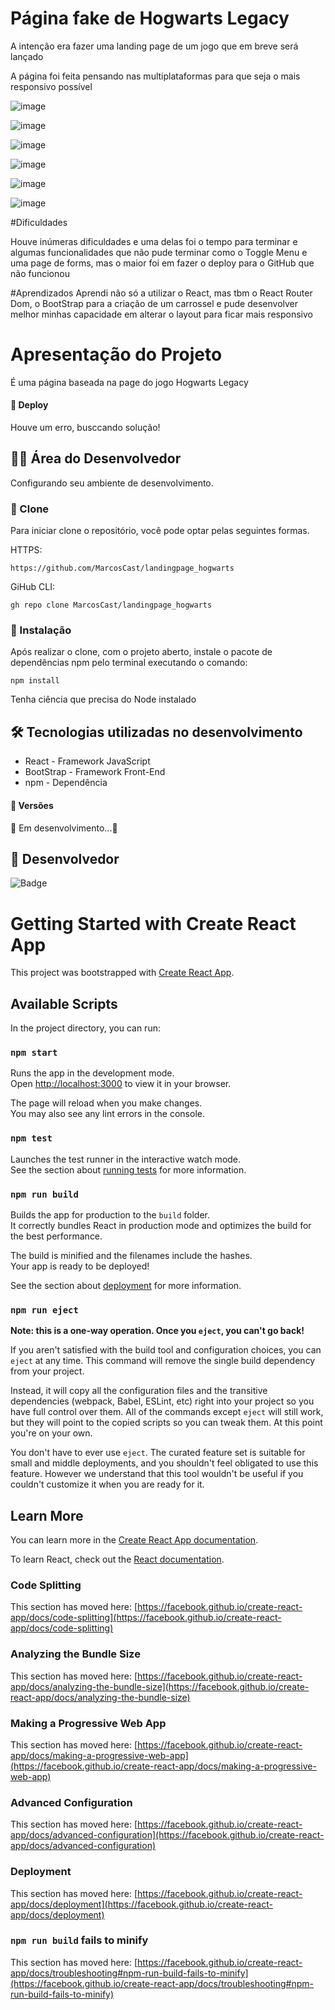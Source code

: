# Página fake de Hogwarts Legacy

A intenção era fazer uma landing page de um jogo que em breve será lançado

A página foi feita pensando nas multiplataformas para que seja o mais responsivo possível

![image](https://user-images.githubusercontent.com/118136902/206946829-5b8a61c0-380a-4a45-ac62-8ac6f96cc81b.png)

![image](https://user-images.githubusercontent.com/118136902/206946892-b7c9c5b9-29a9-4687-8cb4-33fd139a24ee.png)

![image](https://user-images.githubusercontent.com/118136902/206946942-70a77e9e-4031-4bda-a098-11e9cb58da6b.png)

![image](https://user-images.githubusercontent.com/118136902/206947031-0ad83cc8-a45b-4cbd-98f5-36dc95c62f27.png)

![image](https://user-images.githubusercontent.com/118136902/206947218-cf2f33aa-bf56-4da2-bddd-12c579a5b3ad.png)

![image](https://user-images.githubusercontent.com/118136902/206948373-70e72f29-0f97-4aac-85d1-0d6178ca8a05.png)

#Dificuldades

Houve inúmeras dificuldades e uma delas foi o tempo para terminar e algumas funcionalidades que não pude terminar como o Toggle Menu e uma page de forms, mas o maior foi em fazer o deploy para o GitHub que não funcionou 

#Aprendizados
Aprendi não só a utilizar o React, mas tbm o React Router Dom, o BootStrap para a criação de um carrossel e pude desenvolver melhor minhas capacidade em alterar o layout para ficar mais responsivo


# Apresentação do Projeto

É uma página baseada na page do jogo Hogwarts Legacy

#### 🚀 Deploy
Houve um erro, busccando solução!


## 👨‍💻 Área do Desenvolvedor

Configurando seu ambiente de desenvolvimento.

### 🧬 Clone

Para iniciar clone o repositório, você pode optar pelas seguintes formas.

HTTPS:
```
https://github.com/MarcosCast/landingpage_hogwarts
```
GiHub CLI:
```
gh repo clone MarcosCast/landingpage_hogwarts
```

### 🔧 Instalação

Após realizar o clone, com o projeto aberto, instale o pacote de dependências npm pelo terminal executando o comando:

```
npm install
```

Tenha ciência que precisa do Node instalado


## 🛠️ Tecnologias utilizadas no desenvolvimento

* React - Framework JavaScript
* BootStrap - Framework Front-End
* npm - Dependência


#### 📌 Versões

🚧 Em desenvolvimento...🚧


## 🙋 Desenvolvedor

![Badge](https://img.shields.io/badge/Desenvolvedor-HederAlves-%237159c1?style=for-the-badge&logo=ghost)




































# Getting Started with Create React App

This project was bootstrapped with [Create React App](https://github.com/facebook/create-react-app).

## Available Scripts

In the project directory, you can run:

### `npm start`

Runs the app in the development mode.\
Open [http://localhost:3000](http://localhost:3000) to view it in your browser.

The page will reload when you make changes.\
You may also see any lint errors in the console.

### `npm test`

Launches the test runner in the interactive watch mode.\
See the section about [running tests](https://facebook.github.io/create-react-app/docs/running-tests) for more information.

### `npm run build`

Builds the app for production to the `build` folder.\
It correctly bundles React in production mode and optimizes the build for the best performance.

The build is minified and the filenames include the hashes.\
Your app is ready to be deployed!

See the section about [deployment](https://facebook.github.io/create-react-app/docs/deployment) for more information.

### `npm run eject`

**Note: this is a one-way operation. Once you `eject`, you can't go back!**

If you aren't satisfied with the build tool and configuration choices, you can `eject` at any time. This command will remove the single build dependency from your project.

Instead, it will copy all the configuration files and the transitive dependencies (webpack, Babel, ESLint, etc) right into your project so you have full control over them. All of the commands except `eject` will still work, but they will point to the copied scripts so you can tweak them. At this point you're on your own.

You don't have to ever use `eject`. The curated feature set is suitable for small and middle deployments, and you shouldn't feel obligated to use this feature. However we understand that this tool wouldn't be useful if you couldn't customize it when you are ready for it.

## Learn More

You can learn more in the [Create React App documentation](https://facebook.github.io/create-react-app/docs/getting-started).

To learn React, check out the [React documentation](https://reactjs.org/).

### Code Splitting

This section has moved here: [https://facebook.github.io/create-react-app/docs/code-splitting](https://facebook.github.io/create-react-app/docs/code-splitting)

### Analyzing the Bundle Size

This section has moved here: [https://facebook.github.io/create-react-app/docs/analyzing-the-bundle-size](https://facebook.github.io/create-react-app/docs/analyzing-the-bundle-size)

### Making a Progressive Web App

This section has moved here: [https://facebook.github.io/create-react-app/docs/making-a-progressive-web-app](https://facebook.github.io/create-react-app/docs/making-a-progressive-web-app)

### Advanced Configuration

This section has moved here: [https://facebook.github.io/create-react-app/docs/advanced-configuration](https://facebook.github.io/create-react-app/docs/advanced-configuration)

### Deployment

This section has moved here: [https://facebook.github.io/create-react-app/docs/deployment](https://facebook.github.io/create-react-app/docs/deployment)

### `npm run build` fails to minify

This section has moved here: [https://facebook.github.io/create-react-app/docs/troubleshooting#npm-run-build-fails-to-minify](https://facebook.github.io/create-react-app/docs/troubleshooting#npm-run-build-fails-to-minify)
